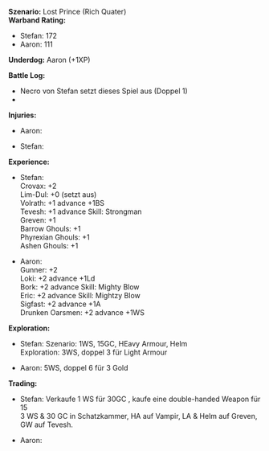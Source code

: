 **Szenario:** Lost Prince (Rich Quater)  
**Warband Rating:**  
 - Stefan: 172
 - Aaron: 111

**Underdog:** Aaron (+1XP)
 
**Battle Log:**  
- Necro von Stefan setzt dieses Spiel aus (Doppel 1)
- 
 
**Injuries:**  
* Aaron:

* Stefan:
 
**Experience:**  
* Stefan:  
Crovax: +2  
Lim-Dul: +0 (setzt aus)  
Volrath: +1 advance +1BS   
Tevesh: +1 advance Skill: Strongman   
Greven: +1  
Barrow Ghouls: +1  
Phyrexian Ghouls: +1  
Ashen Ghouls: +1  

* Aaron:  
Gunner: +2   
Loki: +2 advance +1Ld  
Bork: +2 advance Skill: Mighty Blow   
Eric: +2 advance Skill: Mightzy Blow  
Sigfast: +2 advance +1A  
Drunken Oarsmen: +2 advance +1WS  

**Exploration:**  
* Stefan: 
Szenario: 1WS, 15GC, HEavy Armour, Helm  
Exploration: 3WS, doppel 3 für Light Armour

* Aaron: 5WS, doppel 6 für 3 Gold  

**Trading:**  
* Stefan: Verkaufe 1 WS für 30GC , kaufe eine double-handed Weapon für 15  
3 WS & 30 GC in Schatzkammer, HA auf Vampir, LA & Helm auf Greven, GW auf Tevesh.

* Aaron: 
